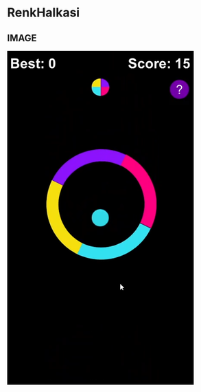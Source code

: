 # RenkHalkasi
 
## IMAGE
![image](https://github.com/salihdeg/gitHubImages/blob/583977a5dbb8c752be2bb39e84ed3a8684c55d68/games-screenshots/ColorRing.png)
